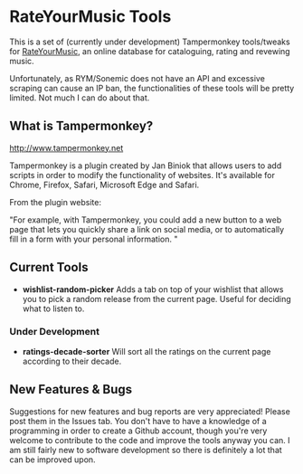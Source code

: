 # RateYourMusic Tools

This is a set of (currently under development) Tampermonkey tools/tweaks for [RateYourMusic](https://rateyourmusic.com), an online database for cataloguing, rating and revewing music.

Unfortunately, as RYM/Sonemic does not have an API and excessive scraping can cause an IP ban, the functionalities of these tools will be pretty limited. Not much I can do about that. 

## What is Tampermonkey?
http://www.tampermonkey.net

Tampermonkey is a plugin created by Jan Biniok that allows users to add scripts in order to modify the functionality of websites. It's available for Chrome, Firefox, Safari, Microsoft Edge and Safari. 

From the plugin website:

"For example, with Tampermonkey, you could add a new button to a web page that lets you quickly share a link on social media, or to automatically fill in a form with your personal information. "
## Current Tools

- **wishlist-random-picker** Adds a tab on top of your wishlist that allows you to pick a random release from the current page. Useful for deciding what to listen to.

### Under Development

- **ratings-decade-sorter** Will sort all the ratings on the current page according to their decade. 
## New Features & Bugs
Suggestions for new features and bug reports are very appreciated! Please post them in the Issues tab. You don't have to have a knowledge of a programming in order to create a Github account, though you're very welcome to contribute to the code and improve the tools anyway you can. I am still fairly new to software development so there is definitely a lot that can be improved upon.

